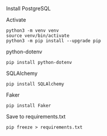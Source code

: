 Install PostgreSQL 

Activate

    python3 -m venv venv
    source venv/bin/activate
    python3 -m pip install --upgrade pip


python-dotenv

    pip install python-dotenv


SQLAlchemy

    pip install SQLAlchemy

Faker

    pip install Faker

Save to requirements.txt

    pip freeze > requirements.txt